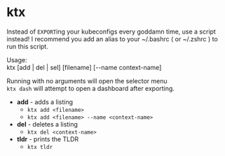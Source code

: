 # ktx

Instead of `EXPORT`ing your kubeconfigs every goddamn time, use a script instead!
I recommend you add an alias to your ~/.bashrc ( or ~/.zshrc ) to run this script.

Usage:  
ktx [add | del | sel] [filename] [--name context-name]  

Running with no arguments will open the selector menu  
```ktx dash``` will attempt to open a dashboard after exporting.

- **add** - adds a listing  
    - ```ktx add <filename>```  
    - ```ktx add <filename> --name <context-name>```  
- **del** - deletes a listing  
    - ```ktx del <context-name>```  
- **tldr** - prints the TLDR   
    - ```ktx tldr```  
